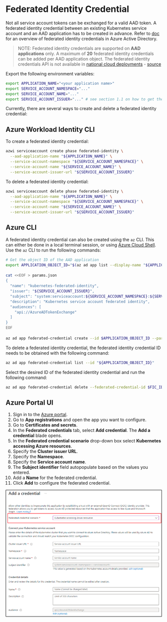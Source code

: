 # Federated Identity Credential

<!-- toc -->

Not all service account tokens can be exchanged for a valid AAD token. A federated identity credential between an existing Kubernetes service account and an AAD application has to be created in advance. Refer to [doc][2] for an overview of federated identity credentials in Azure Active Directory.

> NOTE: Federated identity credentials are supported on **AAD applications** only. A maximum of **20** federated identity credentials can be added per AAD application object. The federated identity credentials API is not available in [national cloud deployments][3] - [source][2]

Export the following environment variables:

```bash
export APPLICATION_NAME="<your application name>"
export SERVICE_ACCOUNT_NAMESPACE="..."
export SERVICE_ACCOUNT_NAME="..."
export SERVICE_ACCOUNT_ISSUER="..." # see section 1.1 on how to get the service account issuer url
```

Currently, there are several ways to create and delete a federated identity credential:

## Azure Workload Identity CLI

To create a federated identity credential:

```bash
azwi serviceaccount create phase federated-identity \
  --aad-application-name "${APPLICATION_NAME}" \
  --service-account-namespace "${SERVICE_ACCOUNT_NAMESPACE}" \
  --service-account-name "${SERVICE_ACCOUNT_NAME}" \
  --service-account-issuer-url "${SERVICE_ACCOUNT_ISSUER}"
```

To delete a federated identity credential:

```bash
azwi serviceaccount delete phase federated-identity \
  --aad-application-name "${APPLICATION_NAME}" \
  --service-account-namespace "${SERVICE_ACCOUNT_NAMESPACE}" \
  --service-account-name "${SERVICE_ACCOUNT_NAME}" \
  --service-account-issuer-url "${SERVICE_ACCOUNT_ISSUER}"
```

## Azure CLI

A federated identity credential can also be created using the `az` CLI. This can either be done in a local terminal session, or using [Azure Cloud Shell][1]. Use the `az` CLI to run the following commands:

```bash
# Get the object ID of the AAD application
export APPLICATION_OBJECT_ID="$(az ad app list --display-name "${APPLICATION_NAME}" --query '[0].id' -otsv)"

cat <<EOF > params.json
{
  "name": "kubernetes-federated-identity",
  "issuer": "${SERVICE_ACCOUNT_ISSUER}",
  "subject": "system:serviceaccount:${SERVICE_ACCOUNT_NAMESPACE}:${SERVICE_ACCOUNT_NAME}",
  "description": "Kubernetes service account federated identity",
  "audiences": [
    "api://AzureADTokenExchange"
  ]
}
EOF

az ad app federated-credential create --id $APPLICATION_OBJECT_ID --parameters params.json
```

To delete a federated identity credential, the federated identity credential ID needs to be obtained with the following command:

```bash
az ad app federated-credential list --id "${APPLICATION_OBJECT_ID}"
```

Select the desired ID of the federated identity credential and run the following command:

```bash
az ad app federated-credential delete --federated-credential-id $FIC_ID --id $APPLICATION_OBJECT_ID
```

## Azure Portal UI

1. Sign in to the [Azure portal](https://portal.azure.com). 
1. Go to **App registrations** and open the app you want to configure.
1. Go to **Certificates and secrets**. 
1. In the **Federated credentials** tab, select **Add credential**. The **Add a credential** blade opens.
1. In the **Federated credential scenario** drop-down box select **Kubernetes accessing Azure resources**.
1. Specify the **Cluster issuer URL**.
1. Specify the **Namespace**.
1. Specify the **Service account name**.
1. The **Subject identifier** field autopopulate based on the values you entered.
1. Add a **Name** for the federated credential.
1. Click **Add** to configure the federated credential.

![Screenshot showing Azure Portal app registration federated credential screen for Kubernetes scenario](../images/azure-portal-federated-credential-kubernetes.png)

[1]: https://portal.azure.com/#cloudshell/

[2]: https://docs.microsoft.com/en-us/graph/api/resources/federatedidentitycredentials-overview?view=graph-rest-beta&preserve-view=true

[3]: https://docs.microsoft.com/en-us/graph/deployments
